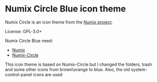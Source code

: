 Numix Circle Blue icon theme
================

Numix Circle is an icon theme from the [Numix project](http://numixproject.org).

License: GPL-3.0+

Numix Circle Blue need:
* [Numix](https://github.com/numixproject/numix-icon-theme)
* [Numix-Circle](https://github.com/numixproject/numix-icon-theme-circle)

This icon theme is based on Numix-Circle but I changed the folders, trash and some other icons from brown\orange to blue.
Also, the old system-control-panel icons are used

